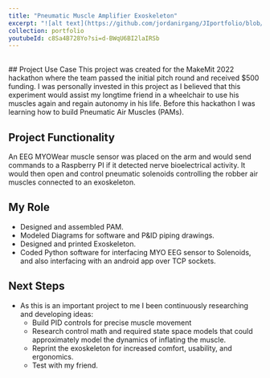 ```yaml
---
title: "Pneumatic Muscle Amplifier Exoskeleton"
excerpt: "![alt text](https://github.com/jordanirgang/JIportfolio/blob/master/images/thumbnail4.png?raw=true)<br/><br/>An ongoing personal research project I am designing to help my friend in a wheelchair by making an amplifier exoskeleton that if he moves a muscle, this will continue the motion for him."
collection: portfolio
youtubeId: c8Sa4B728Yo?si=d-BWqU6BI2laIRSb
---
```


<br>
## Project Use Case 
This project was created for the MakeMit 2022 hackathon where the team passed the initial pitch round and received $500 funding. I was personally invested in this project as I  believed that this experiment would assist my longtime friend in a wheelchair to use his muscles again and regain autonomy in his life. Before this hackathon I was learning how to build Pneumatic Air Muscles (PAMs).

## Project Functionality
An EEG MYOWear muscle sensor was placed on the arm and would send commands to a Raspberry PI if it detected nerve bioelectrical activity. It would then open and control pneumatic solenoids controlling the robber air muscles connected to an exoskeleton.

## My Role
- Designed and assembled PAM.
- Modeled Diagrams for software and P&ID piping drawings.
- Designed and printed Exoskeleton.
- Coded Python software for interfacing MYO EEG sensor to Solenoids, and also interfacing with an android app over TCP sockets.

## Next Steps
- As this is an important project to me I been continuously researching and developing ideas:  
    - Build PID controls for precise muscle movement 
    - Research control math and required state space models that could approximately model the dynamics of inflating the muscle.
    - Reprint the exoskeleton for increased comfort, usability, and ergonomics.
    - Test with my friend.
